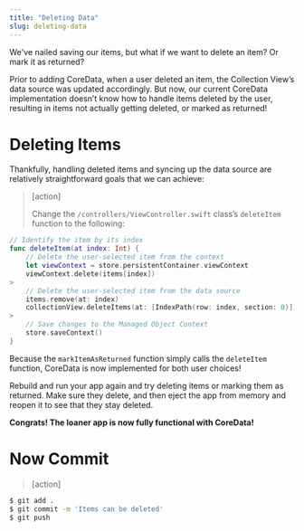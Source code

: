 ```yaml
---
title: "Deleting Data"
slug: deleting-data
---
```


We've nailed saving our items, but what if we want to delete an item? Or mark it as returned?

Prior to adding CoreData, when a user deleted an item, the Collection View’s data source was updated accordingly. But now, our current CoreData implementation doesn’t know how to handle items deleted by the user, resulting in items not actually getting deleted, or marked as returned!

# Deleting Items

Thankfully, handling deleted items and syncing up the data source are relatively straightforward goals that we can achieve:

> [action]
>
> Change the `/controllers/ViewController.swift` class’s `deleteItem` function to the following:
>
```swift
// Identify the item by its index
func deleteItem(at index: Int) {
    // Delete the user-selected item from the context
    let viewContext = store.persistentContainer.viewContext
    viewContext.delete(items[index])
>
    // Delete the user-selected item from the data source
    items.remove(at: index)
    collectionView.deleteItems(at: [IndexPath(row: index, section: 0)])
>
    // Save changes to the Managed Object Context
    store.saveContext()
}
```

Because the `markItemAsReturned` function simply calls the `deleteItem` function, CoreData is now implemented for both user choices!

Rebuild and run your app again and try deleting items or marking them as returned. Make sure they delete, and then eject the app from memory and reopen it to see that they stay deleted.

**Congrats! The loaner app is now fully functional with CoreData!**

# Now Commit

>[action]
>
```bash
$ git add .
$ git commit -m 'Items can be deleted'
$ git push
```
